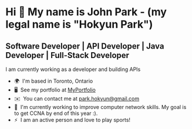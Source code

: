 <!--
**JohnPHK/JohnPHK** is a ✨ _special_ ✨ repository because its `README.md` (this file) appears on your GitHub profile.

Here are some ideas to get you started:

- 🔭 I’m currently working on ...
- 🌱 I’m currently learning ...
- 👯 I’m looking to collaborate on ...
- 🤔 I’m looking for help with ...
- 💬 Ask me about ...
- 📫 How to reach me: ...
- 😄 Pronouns: ...
- ⚡ Fun fact: ...
-->

Hi 👋 My name is John Park - (my legal name is "Hokyun Park")
==========================  
Software Developer | API Developer | Java Developer | Full-Stack Developer 
------------------ 
I am currently working as a developer and building APIs
* 🌍  I'm based in Toronto, Ontario
* 🖥️  See my portfolio at [MyPortfolio](http://johnphk.github.io/my-website/)
* ✉️  You can contact me at [park.hokyun@gmail.com](mailto:park.hokyun@gmail.com)
* 🧠  I'm currently working to improve computer network skills. My goal is to get CCNA by end of this year :).
* ⚡  I am an active person and love to play sports!



